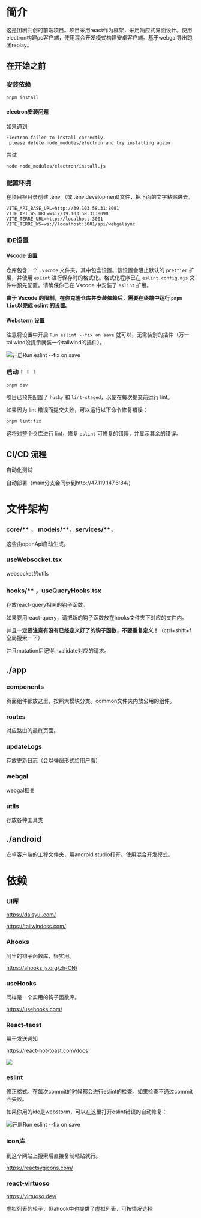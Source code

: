 # 简介

这是团剧共创的前端项目。项目采用react作为框架，采用响应式界面设计。使用electron构建pc客户端，使用混合开发模式构建安卓客户端。基于webgal导出跑团replay。
## 在开始之前

### 安装依赖

```bash
pnpm install
```

#### electron安装问题
如果遇到
```
Electron failed to install correctly,
 please delete node_modules/electron and try installing again
```
尝试
```bash
node node_modules/electron/install.js
```

### 配置环境

在项目根目录创建 .env （或 .env.development)文件，把下面的文字粘贴进去。

```plain&#x20;text
VITE_API_BASE_URL=http://39.103.58.31:8081
VITE_API_WS_URL=ws://39.103.58.31:8090
VITE_TERRE_URL=http://localhost:3001
VITE_TERRE_WS=ws://localhost:3001/api/webgalsync
```

### IDE设置

#### Vscode 设置

仓库包含一个 `.vscode` 文件夹，其中包含设置。该设置会阻止默认的 `prettier` 扩展，并使用 `esLint` 进行保存时的格式化。格式化程序已在 `eslint.config.mjs` 文件中预先配置。请确保你已在 Vscode 中安装了 `eslint` 扩展。

**由于 Vscode 的限制，在你克隆仓库并安装依赖后，需要在终端中运行 `pnpm lint`以完成 eslint 的设置。**



#### Webstorm 设置

注意将设置中开启 `Run eslint --fix on save` 就可以，无需装别的插件（万一tailwind没提示就装一个tailwind的插件）。

![开启Run eslint --fix on save](https://ycn45b70r8yz.feishu.cn/space/api/box/stream/download/asynccode/?code=NmJlMTFkOWRmNTBlOWYxMTUxYzk1ZDhkM2Y5OGIyMDBfYUttUVd1TWtYcEVzQld6d3lZQlFHTGdqbnUzck5uclZfVG9rZW46TGF0aGJmdEtqb2F3V3h4cGkySGNpQ2ZYbmxnXzE3NTAwNzI1MDc6MTc1MDA3NjEwN19WNA)

### 启动！！！
```bash
pnpm dev
```

项目已预先配置了 `husky` 和 `lint-staged`，以便在每次提交前运行 lint。

如果因为 lint 错误而提交失败，可以运行以下命令修复错误：

```bash
pnpm lint:fix
```

这将对整个仓库进行 lint，修复 `eslint` 可修复的错误，并显示其余的错误。



## CI/CD 流程

自动化测试

自动部署（main分支会同步到http://47.119.147.6:84/)

# 文件架构

### core/\*\* ， models/\*\*，services/\*\*，

这些由openApi自动生成。

### useWebsocket.tsx

websocket的utils

### hooks/\*\* ，useQueryHooks.tsx

存放react-query相关的钩子函数。

如果要用react-query，请把新的钩子函数放在hooks文件夹下对应的文件内。

并且**一定要注意有没有已经定义好了的钩子函数，不要重复定义！**（ctrl+shift+f全局搜索一下）

并且mutation后记得invalidate对应的请求。

## ./app

### components

页面组件都放这里，按照大模块分类。common文件夹内放公用的组件。

### routes

对应路由的最终页面。

### updateLogs

存放更新日志（会以弹窗形式给用户看）

### webgal

webgal相关

### utils

存放各种工具类



## ./android

安卓客户端的工程文件夹，用android studio打开。使用混合开发模式。

# 依赖

### UI库

https://daisyui.com/

https://tailwindcss.com/

### Ahooks

阿里的钩子函数库，很实用。

https://ahooks.js.org/zh-CN/

### useHooks

同样是一个实用的钩子函数库。

https://usehooks.com/

### React-taost

用于发送通知

https://react-hot-toast.com/docs

![](https://ycn45b70r8yz.feishu.cn/space/api/box/stream/download/asynccode/?code=Y2ExMGJkYTUxMzBmM2YxZmZiYmY0ZTllNzQxYTQ0ZjhfRDYzVEZDVVB0eHAySUQ4aHV0ekt4TGxhcGZ5WVIzbHFfVG9rZW46Ull6dmIxdUpEb25yd0h4ZjFsMWNUcTdkbk5nXzE3NTAwNzI1MDc6MTc1MDA3NjEwN19WNA)

### eslint

修正格式。在每次commit的时候都会进行eslint的检查。如果检查不通过commit会失败。

如果你用的ide是webstorm，可以在这里打开eslint错误的自动修复：

![开启Run eslint --fix on save](https://ycn45b70r8yz.feishu.cn/space/api/box/stream/download/asynccode/?code=ZGNkMTEwMmQyZGYwYzhhMzdlMmNmNjk0MmEyZTZhZjdfYUFBVDYyT2RRemVmQ2tKenpsYTVmcXFQTThMTm1IdTlfVG9rZW46VXFZV2JZdFhGbzdwb1R4SEQ0UWM4cXJlblBnXzE3NTAwNzI1MDc6MTc1MDA3NjEwN19WNA)

### icon库

到这个网站上搜索后直接复制粘贴就行。

https://reactsvgicons.com/

### react-virtuoso

https://virtuoso.dev/

虚拟列表的轮子，但ahook中也提供了虚拟列表，可按情况选择



